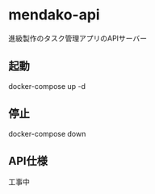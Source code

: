 # mendako-api
進級製作のタスク管理アプリのAPIサーバー

## 起動
docker-compose up -d

## 停止
docker-compose down

## API仕様
工事中
